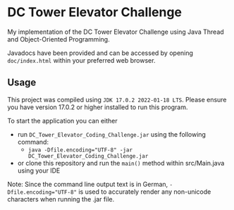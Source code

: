# DC Tower Elevator Challenge

My implementation of the DC Tower Elevator Challenge using Java Thread and Object-Oriented Programming.

Javadocs have been provided and can be accessed by opening `doc/index.html` within your preferred web browser.

## Usage

This project was compiled using `JDK 17.0.2 2022-01-18 LTS`. Please ensure you have version 17.0.2 or higher installed to run this program.

To start the application you can either 
- run `DC_Tower_Elevator_Coding_Challenge.jar` using the following command:
  - `java -Dfile.encoding="UTF-8" -jar DC_Tower_Elevator_Coding_Challenge.jar`
- or clone this repository and run the `main()` method within src/Main.java using your IDE

Note: Since the command line output text is in German, `-Dfile.encoding="UTF-8"` is used to accurately render any non-unicode characters when running the .jar file.




